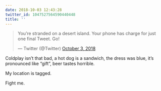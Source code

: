 ```yaml
---
date: 2018-10-03 12:43:28
twitter_id: 1047527564590440448
title: ''
---
```


<blockquote class="twitter-tweet"><p lang="en" dir="ltr">You’re stranded on a desert island. Your phone has charge for just one final Tweet. Go!</p>&mdash; Twitter (@Twitter) <a href="https://twitter.com/Twitter/status/1047290158666711047?ref_src=twsrc%5Etfw">October 3, 2018</a></blockquote>
<script async src="https://platform.twitter.com/widgets.js" charset="utf-8"></script>

Coldplay isn’t that bad, a hot dog is a sandwich, the dress was blue, it’s pronounced like “gift”, beer tastes horrible.

My location is tagged.

Fight me.
